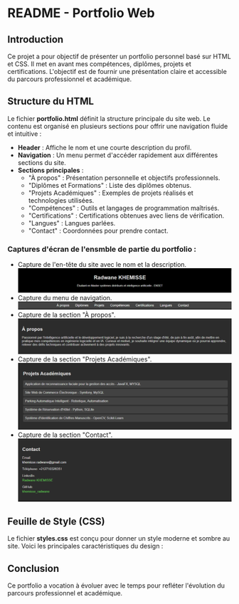 # README - Portfolio Web

## Introduction
Ce projet a pour objectif de présenter un portfolio personnel basé sur HTML et CSS. Il met en avant mes compétences, diplômes, projets et certifications. L'objectif est de fournir une présentation claire et accessible du parcours professionnel et académique.

## Structure du HTML
Le fichier **portfolio.html** définit la structure principale du site web. Le contenu est organisé en plusieurs sections pour offrir une navigation fluide et intuitive :

- **Header** : Affiche le nom et une courte description du profil.
- **Navigation** : Un menu permet d'accéder rapidement aux différentes sections du site.
- **Sections principales** :
  - "À propos" : Présentation personnelle et objectifs professionnels.
  - "Diplômes et Formations" : Liste des diplômes obtenus.
  - "Projets Académiques" : Exemples de projets réalisés et technologies utilisées.
  - "Compétences" : Outils et langages de programmation maîtrisés.
  - "Certifications" : Certifications obtenues avec liens de vérification.
  - "Langues" : Langues parlées.
  - "Contact" : Coordonnées pour prendre contact.

### Captures d'écran de l'ensmble de partie du portfolio :
-  Capture de l'en-tête du site avec le nom et la description.
![header](images/header.png)
- Capture du menu de navigation.
![navigation](images/nav.png)
- Capture de la section "À propos".
![about](images/about.png)
- Capture de la section "Projets Académiques".
![projects](images/projects.png)
- Capture de la section "Contact".
![contact](images/contact.png)

## Feuille de Style (CSS)
Le fichier **styles.css** est conçu pour donner un style moderne et sombre au site. Voici les principales caractéristiques du design :


## Conclusion
Ce portfolio a vocation à évoluer avec le temps pour refléter l'évolution du parcours professionnel et académique.